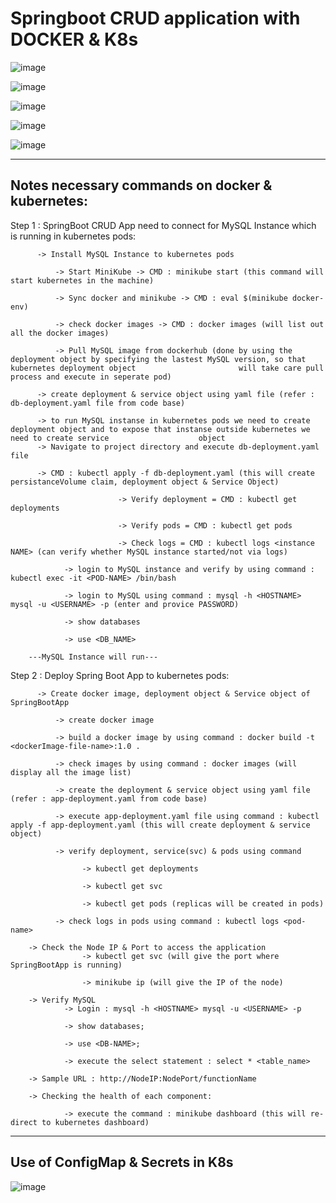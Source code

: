 # Springboot CRUD application with DOCKER & K8s

![image](https://user-images.githubusercontent.com/10458982/188603047-eb886bde-d71a-4555-8c90-97487564726e.png)

![image](https://user-images.githubusercontent.com/10458982/188603856-bbd0e471-f541-4cad-aa62-717832636624.png)

![image](https://user-images.githubusercontent.com/10458982/188604616-351892a6-d459-48bc-b9db-a8320c3d9401.png)

![image](https://user-images.githubusercontent.com/10458982/188604887-c69af3e9-5e0a-4e7e-ac91-4476d92896b7.png)

![image](https://user-images.githubusercontent.com/10458982/188605268-c519eb03-146d-4051-a31e-ed978c3fbf44.png)

----------------------------------------------------
Notes necessary commands on docker & kubernetes:
----------------------------------------------------

Step 1 : SpringBoot CRUD App need to connect for MySQL Instance which is running in kubernetes pods:

	      -> Install MySQL Instance to kubernetes pods
	      
              -> Start MiniKube -> CMD : minikube start (this command will start kubernetes in the machine)
	      
              -> Sync docker and minikube -> CMD : eval $(minikube docker-env)
	      
              -> check docker images -> CMD : docker images (will list out all the docker images)
	      
              -> Pull MySQL image from dockerhub (done by using the deployment object by specifying the lastest MySQL version, so that kubernetes deployment object                       will take care pull process and execute in seperate pod)
	      
	      -> create deployment & service object using yaml file (refer : db-deployment.yaml file from code base)
	      
	      -> to run MySQL instanse in kubernetes pods we need to create deployment object and to expose that instanse outside kubernetes we need to create service                    object
	      -> Navigate to project directory and execute db-deployment.yaml file 
	      
	      -> CMD : kubectl apply -f db-deployment.yaml (this will create persistanceVolume claim, deployment object & Service Object)
	      
							-> Verify deployment = CMD : kubectl get deployments
							
							-> Verify pods = CMD : kubectl get pods
							
							-> Check logs = CMD : kubectl logs <instance NAME> (can verify whether MySQL instance started/not via logs)
							
				-> login to MySQL instance and verify by using command : kubectl exec -it <POD-NAME> /bin/bash
				
				-> login to MySQL using command : mysql -h <HOSTNAME> mysql -u <USERNAME> -p (enter and provice PASSWORD)
				
				-> show databases
				
				-> use <DB_NAME>
				
        ---MySQL Instance will run---
        
Step 2 : Deploy Spring Boot App to kubernetes pods:

          -> Create docker image, deployment object & Service object of SpringBootApp
	  
		      -> create docker image
		      
		      -> build a docker image by using command : docker build -t <dockerImage-file-name>:1.0 .
		      
			  -> check images by using command : docker images (will display all the image list)
			  
			  -> create the deployment & service object using yaml file (refer : app-deployment.yaml from code base)
			  
			  -> execute app-deployment.yaml file using command : kubectl apply -f app-deployment.yaml (this will create deployment & service object)
			  
			  -> verify deployment, service(svc) & pods using command 
			  
					-> kubectl get deployments
					
					-> kubectl get svc
					
					-> kubectl get pods (replicas will be created in pods)
					
			  -> check logs in pods using command : kubectl logs <pod-name>
			  
		-> Check the Node IP & Port to access the application
					-> kubectl get svc (will give the port where SpringBootApp is running)
					
					-> minikube ip (will give the IP of the node)
					
		-> Verify MySQL
				-> Login : mysql -h <HOSTNAME> mysql -u <USERNAME> -p
				
				-> show databases;
				
				-> use <DB-NAME>;
				
				-> execute the select statement : select * <table_name>
				
		-> Sample URL : http://NodeIP:NodePort/functionName
		
		-> Checking the health of each component:
		
				-> execute the command : minikube dashboard (this will re-direct to kubernetes dashboard)
				
----------------------------------------------------
Use of ConfigMap & Secrets in K8s
----------------------------------------------------

![image](https://user-images.githubusercontent.com/10458982/200140238-a43c42cb-9581-4cf3-b497-738e0cbbcf8f.png)



